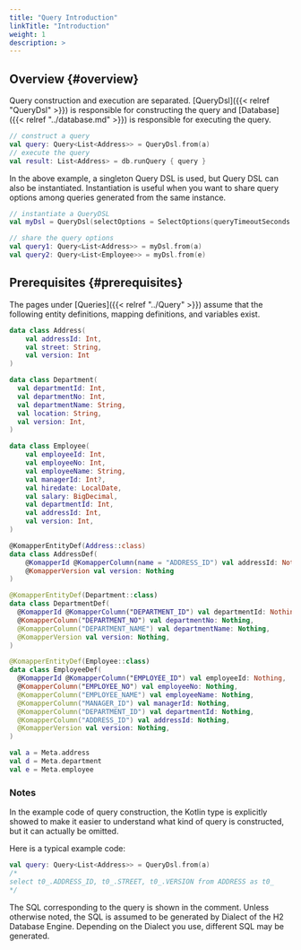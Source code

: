 ```yaml
---
title: "Query Introduction"
linkTitle: "Introduction"
weight: 1
description: >
---
```


## Overview {#overview}

Query construction and execution are separated.
[QueryDsl]({{< relref "QueryDsl" >}}) is responsible for constructing the query and
[Database]({{< relref "../database.md" >}}) is responsible for executing the query.

```kotlin
// construct a query
val query: Query<List<Address>> = QueryDsl.from(a)
// execute the query
val result: List<Address> = db.runQuery { query }
```

In the above example, a singleton Query DSL is used, 
but Query DSL can also be instantiated. 
Instantiation is useful when you want to share query options 
among queries generated from the same instance.

```kotlin
// instantiate a QueryDSL
val myDsl = QueryDsl(selectOptions = SelectOptions(queryTimeoutSeconds = 10))

// share the query options
val query1: Query<List<Address>> = myDsl.from(a)
val query2: Query<List<Employee>> = myDsl.from(e)
```

## Prerequisites {#prerequisites}

The pages under [Queries]({{< relref "../Query" >}}) assume that
the following entity definitions, mapping definitions, and variables exist.

```kotlin
data class Address(
    val addressId: Int,
    val street: String,
    val version: Int
)

data class Department(
  val departmentId: Int,
  val departmentNo: Int,
  val departmentName: String,
  val location: String,
  val version: Int,
)

data class Employee(
    val employeeId: Int,
    val employeeNo: Int,
    val employeeName: String,
    val managerId: Int?,
    val hiredate: LocalDate,
    val salary: BigDecimal,
    val departmentId: Int,
    val addressId: Int,
    val version: Int,
)

@KomapperEntityDef(Address::class)
data class AddressDef(
    @KomapperId @KomapperColumn(name = "ADDRESS_ID") val addressId: Nothing,
    @KomapperVersion val version: Nothing
)

@KomapperEntityDef(Department::class)
data class DepartmentDef(
  @KomapperId @KomapperColumn("DEPARTMENT_ID") val departmentId: Nothing,
  @KomapperColumn("DEPARTMENT_NO") val departmentNo: Nothing,
  @KomapperColumn("DEPARTMENT_NAME") val departmentName: Nothing,
  @KomapperVersion val version: Nothing,
)

@KomapperEntityDef(Employee::class)
data class EmployeeDef(
  @KomapperId @KomapperColumn("EMPLOYEE_ID") val employeeId: Nothing,
  @KomapperColumn("EMPLOYEE_NO") val employeeNo: Nothing,
  @KomapperColumn("EMPLOYEE_NAME") val employeeName: Nothing,
  @KomapperColumn("MANAGER_ID") val managerId: Nothing,
  @KomapperColumn("DEPARTMENT_ID") val departmentId: Nothing,
  @KomapperColumn("ADDRESS_ID") val addressId: Nothing,
  @KomapperVersion val version: Nothing,
)

val a = Meta.address
val d = Meta.department
val e = Meta.employee
```

### Notes

In the example code of query construction, 
the Kotlin type is explicitly showed to make it easier to understand what kind of query is constructed, 
but it can actually be omitted.

Here is a typical example code:

```kotlin
val query: Query<List<Address>> = QueryDsl.from(a)
/*
select t0_.ADDRESS_ID, t0_.STREET, t0_.VERSION from ADDRESS as t0_
*/
```

The SQL corresponding to the query is shown in the comment.
Unless otherwise noted, the SQL is assumed to be generated by Dialect of the H2 Database Engine. 
Depending on the Dialect you use, different SQL may be generated.
